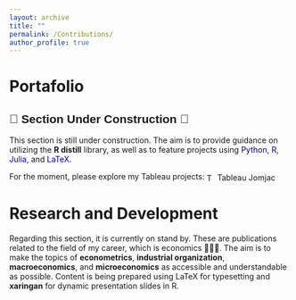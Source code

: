```yaml
---
layout: archive
title: ""
permalink: /Contributions/
author_profile: true
---
```


# Portafolio

<div style="text-align: left; font-family: Arial, sans-serif;">
  <h2>🚧 Section Under Construction 🚧</h2>
</div>

This section is still under construction. The aim is to provide guidance on utilizing the <strong>R distill</strong> library, as well as to feature projects using <span style="color: darkblue;">Python</span>, <span style="color: darkblue;">R</span>, <span style="color: darkblue;">Julia</span>, and <span style="color: darkblue;">LaTeX</span>.

For the moment, please explore my Tableau projects: <a href="https://public.tableau.com/app/profile/jomjac/vizzes" target="_blank" style="text-decoration: none;"> <img src="https://encrypted-tbn0.gstatic.com/images?q=tbn:ANd9GcRK1t8hP_pBXUlnaZS72KKgoAKFJE_tX3CgTFUYUIJ1jkUYfNQAgVivhG0rgqlyl5N8z_4&usqp=CAU" alt="Tableau Icon" style="vertical-align: middle; width: 15px; height: 15px;"> <span style="vertical-align: middle;">Tableau Jomjac</span> </a>



# Research and Development 

<p>Regarding this section, it is currently on stand by. These are publications related to the field of my career, which is economics 👨🏽‍💻. The aim is to make the topics of <strong>econometrics</strong>, <strong>industrial organization</strong>, <strong>macroeconomics</strong>, and <strong>microeconomics</strong> as accessible and understandable as possible. Content is being prepared using LaTeX  for typesetting and <strong>xaringan</strong> for dynamic presentation slides in R. </p>


